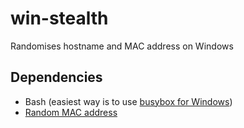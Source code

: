 # win-stealth
Randomises hostname and MAC address on Windows

## Dependencies

* Bash (easiest way is to use [busybox for Windows](https://frippery.org/busybox/))
* [Random MAC address](https://www.trishtech.com/2019/03/set-random-mac-address-to-any-network-interface-in-windows/)
